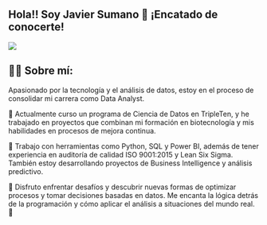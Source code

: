 ## Hola!! Soy Javier Sumano 👋 ¡Encatado de conocerte!
[![](https://img.shields.io/badge/LinkedIn-0077B5?style=for-the-badge&logo=linkedin&logoColor=white)](https://www.linkedin.com/in/javiersanchezsumano/)

## 👨‍💻 Sobre mí:
Apasionado por la tecnología y el análisis de datos, estoy en el proceso de consolidar mi carrera como Data Analyst.

🔭 Actualmente curso un programa de Ciencia de Datos en TripleTen, y he trabajado en proyectos que combinan mi formación en biotecnología y mis habilidades en procesos de mejora continua.

🌱 Trabajo con herramientas como Python, SQL y Power BI, además de tener experiencia en auditoría de calidad ISO 9001:2015 y Lean Six Sigma. También estoy desarrollando proyectos de Business Intelligence y análisis predictivo.

💓 Disfruto enfrentar desafíos y descubrir nuevas formas de optimizar procesos y tomar decisiones basadas en datos. Me encanta la lógica detrás de la programación y cómo aplicar el análisis a situaciones del mundo real. 🚀
